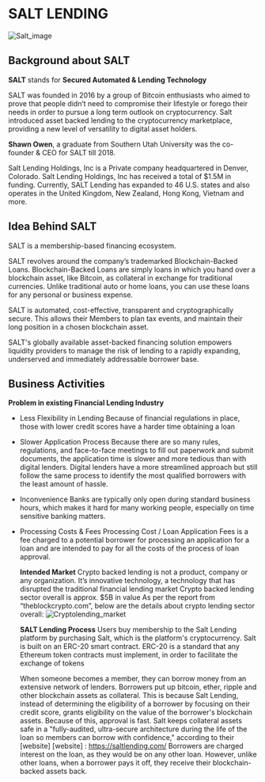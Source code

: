 # SALT LENDING
![Salt_image](C:\Users\19802\Desktop\UNCC_Bootcamp\Homework\Fintech\Salt_image.png)
## Background about SALT

**SALT** stands for **Secured Automated & Lending Technology**

SALT was founded in 2016 by a group of Bitcoin enthusiasts who aimed to prove that people didn’t need to compromise their lifestyle or forego their needs in order to pursue a long term outlook on cryptocurrency. Salt introduced asset backed lending to the cryptocurrency marketplace, providing a new level of versatility to digital asset holders.

**Shawn Owen**, a graduate from Southern Utah University was the co-founder & CEO for SALT till 2018.

Salt Lending Holdings, Inc is a Private company headquartered in Denver, Colorado. Salt Lending Holdings, Inc has received a total of $1.5M in funding. Currently, SALT Lending has expanded to 46 U.S. states and also operates in the United Kingdom, New Zealand, Hong Kong, Vietnam and more.

## Idea Behind SALT
SALT is a membership-based financing ecosystem. 

SALT revolves around the company’s trademarked Blockchain-Backed Loans. Blockchain-Backed Loans are simply loans in which you hand over a blockchain asset, like Bitcoin, as collateral in exchange for traditional currencies. Unlike traditional auto or home loans, you can use these loans for any personal or business expense.

SALT is automated, cost-effective, transparent and cryptographically secure. This allows their Members to plan tax events, and maintain their long position in a chosen blockchain asset.

SALT's globally available asset-backed financing solution empowers liquidity providers to manage the risk of lending to a rapidly expanding, underserved and immediately addressable borrower base.

## Business Activities

**Problem in existing Financial Lending Industry**
* Less Flexibility in Lending
  Because of financial regulations in place, those with lower credit scores have a harder time obtaining a loan
* Slower Application Process
  Because there are so many rules, regulations, and face-to-face meetings to fill out paperwork and submit documents, the application time is slower and more tedious than with digital lenders. Digital lenders have a more streamlined approach but still follow the same process to identify the most qualified borrowers with the least amount of hassle.
* Inconvenience
  Banks are typically only open during standard business hours, which makes it hard for many working people, especially on time sensitive banking matters.
* Processing Costs & Fees
  Processing Cost / Loan Application Fees is a fee charged to a potential borrower for processing an application for a loan and are intended to pay for all the costs of the process of loan approval.

  **Intended Market**
  Crypto backed lending is not a product, company or any organization. It’s  innovative technology, a technology that has disrupted the traditional financial lending market
  Crypto backed lending sector overall is approx. $5B in value
  As per the report from “theblockcrypto.com”, below are the details about crypto lending sector overall:
  ![Cryptolending_market](C:\Users\19802\Desktop\UNCC_Bootcamp\Homework\Fintech\cryptolending_market.png)

  **SALT Lending Process**
  Users buy membership to the Salt Lending platform by purchasing Salt, which is the platform's cryptocurrency. 
  Salt is built on an ERC-20 smart contract. ERC-20 is a standard that any Ethereum token contracts must implement, in order to facilitate the exchange of tokens

  When someone becomes a member, they can borrow money from an extensive network of lenders. Borrowers put up bitcoin, ether, ripple and other blockchain assets as collateral. 
  This is because Salt Lending, instead of determining the eligibility of a borrower by focusing on their credit score, grants eligibility on the value of the borrower's blockchain assets. 
  Because of this, approval is fast. Salt keeps collateral assets safe in a "fully-audited, ultra-secure architecture during the life of the loan so members can borrow with confidence," according to their [website]
  [website] : https://saltlending.com/
  Borrowers are charged interest on the loan, as they would be on any other loan. However, unlike other loans, when a borrower pays it off, they receive their blockchain-backed assets back. 
  

